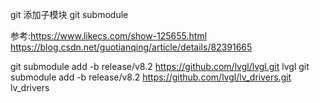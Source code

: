 git 添加子模块
git submodule 

参考:https://www.likecs.com/show-125655.html
https://blog.csdn.net/guotianqing/article/details/82391665

git submodule add -b release/v8.2 https://github.com/lvgl/lvgl.git lvgl
git submodule add -b release/v8.2 https://github.com/lvgl/lv_drivers.git lv_drivers


